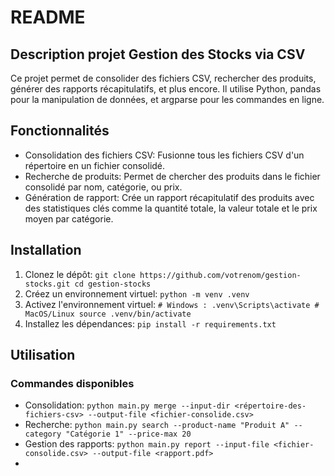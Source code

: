 # README

## Description projet Gestion des Stocks via CSV

Ce projet permet de consolider des fichiers CSV, rechercher des produits, générer des rapports récapitulatifs, et plus encore. Il utilise Python, pandas pour la manipulation de données, et argparse pour les commandes en ligne.

## Fonctionnalités
 - Consolidation des fichiers CSV: Fusionne tous les fichiers CSV d'un répertoire en un fichier consolidé.
 - Recherche de produits: Permet de chercher des produits dans le fichier consolidé par nom, catégorie, ou prix.
 - Génération de rapport: Crée un rapport récapitulatif des produits avec des statistiques clés comme la quantité totale, la valeur totale et le prix moyen par catégorie.

## Installation
1. Clonez le dépôt:  `git clone https://github.com/votrenom/gestion-stocks.git cd gestion-stocks`
2. Créez un environnement virtuel: `python -m venv .venv`
3. Activez l'environnement virtuel: `# Windows : .venv\Scripts\activate # MacOS/Linux source .venv/bin/activate`
4. Installez les dépendances: `pip install -r requirements.txt`


## Utilisation
### Commandes disponibles
 - Consolidation: `python main.py merge --input-dir <répertoire-des-fichiers-csv> --output-file <fichier-consolide.csv>`
 - Recherche: `python main.py search --product-name "Produit A" --category "Catégorie 1" --price-max 20`
 - Gestion des rapports: `python main.py report --input-file <fichier-consolide.csv> --output-file <rapport.pdf>`
 - 

